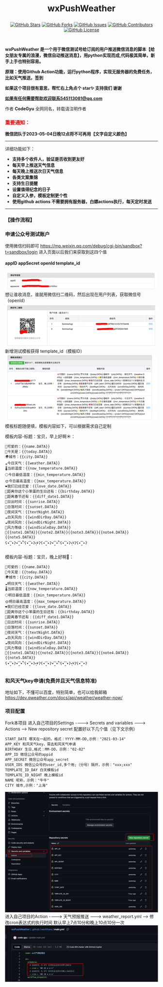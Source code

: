 <div align="center">


<h1 align="center">


wxPushWeather


</h1>


[![GitHub Stars](https://img.shields.io/github/stars/code-gyu/wxPushWeather?style=flat-square)](https://github.com/code-gyu/wxPushWeather/stargazers)
[![GitHub Forks](https://img.shields.io/github/forks/code-gyu/wxPushWeather?style=flat-square)](https://github.com/code-gyu/wxPushWeather/network/members)
[![GitHub Issues](https://img.shields.io/github/issues/code-gyu/wxPushWeather?style=flat-square)](https://github.com/code-gyu/wxPushWeather/issues)
[![GitHub Contributors](https://img.shields.io/github/contributors/code-gyu/wxPushWeather?style=flat-square)](https://github.com/code-gyu/wxPushWeather/graphs/contributors)
[![GitHub License](https://img.shields.io/github/license/code-gyu/wxPushWeather?style=flat-square)](https://github.com/code-gyu/wxPushWeather/blob/master/LICENSE)


</div>
<br>

**wxPushWeather 是一个用于微信测试号给订阅的用户推送微信消息的脚本【给女朋友专属的浪漫，微信自动推送消息】，用python实现而成,代码极其简单，新手上手也特别容易。**

**原理：使用Github Action功能，运行python程序，实现无服务器的免费任务，比如天气推送，签到**

**如果这个项目很有意思，帮忙右上角点个 star✨ 支持我们 谢谢**

**如果有任何需要帮助欢迎联系545113081@qq.com**

作者 **CodeGyu** 全网同名，转载请注明作者

<h3 style="color: red;">重要通知：</h3>

**微信团队于2023-05-04日晚12点将不可再用【文字自定义颜色】**

---

详细功能如下：

- **支持多个收件人，验证是否收到更友好**
- **每天早上推送天气信息**
- **每天晚上推送次日天气信息**
- **各类文案集锦**
- **支持生日提醒**
- **设置值得纪念的日子**
- **自定义入参，模板定制更个性**
- **使用github actions 不需要拥有服务器，白嫖actions执行，每天定时发送**

---
### 【操作流程】
### 申请公众号测试账户

使用微信扫码即可
https://mp.weixin.qq.com/debug/cgi-bin/sandbox?t=sandbox/login
进入页面以后我们来获取到这四个值 
#### appID  appSecret openId template_id
![img_3.png](img/img_3.png)
想让谁收消息，谁就用微信扫二维码，然后出现在用户列表，获取微信号（openId）
![img_2.png](img/img_2.png)
新增测试模板获得  template_id（模板ID）
![img_1.png](img/img_1.png)
模板标题随便填，模板内容如下，可以根据需求自己定制

模板内容-标题：宝贝，早上好啊☀️：
```copy
💓可爱的：{{name.DATA}} 
📅今天是：{{today.DATA}} 
🌍城市：{{city.DATA}} 
☁️今日天气：{{weather.DATA}} 
🌡️当前温度：{{now_temperature.DATA}} 
🌕今日最低温度：{{min_temperature.DATA}}
🌞今日最高温度：{{max_temperature.DATA}}  
❤️我们已经恋爱：{{love_date.DATA}}  
🎂距离你这个小笨蛋的生日还有：{{birthday.DATA}}  
🏮距离春节还有：{{diff_date1.DATA}}
🌄日出时间：{{sunrise.DATA}}
🌄日落时间：{{sunset.DATA}}
🌛夜间天气：{{textNight.DATA}}
☁️白天风向：{{windDirDay.DATA}}
☁️夜间风向：{{windDirNight.DATA}}
🐝风力等级：{{windScaleDay.DATA}}
💬{{note1.DATA}}{{note2.DATA}}{{note3.DATA}}{{note4.DATA}}{{note5.DATA}}
ʕ•̫͡•ʔ•̫͡•ཻʕ•̫͡•ʔ•͓͡•ʔʕ•̫͡•ʔ•̫͡•ཻʕ•̫͡•ʔ•͓͡•ʔʕ•̫͡•ʔ
```

模板内容-标题：宝贝，晚上好啊🌛：
```copy
💓可爱的：{{name.DATA}} 
📅今天是：{{today.DATA}} 
🌍城市：{{city.DATA}} 
☁️明日天气：{{weather.DATA}} 
🌡️当前温度：{{now_temperature.DATA}} 
🌕明日最低温度：{{min_temperature.DATA}}
🌞明日最高温度：{{max_temperature.DATA}}  
❤️我们已经恋爱：{{love_date.DATA}}  
🎂距离你这个小笨蛋的生日还有：{{birthday.DATA}}  
🏮距离春节还有：{{diff_date1.DATA}}
🌄日出时间：{{sunrise.DATA}}
🌄日落时间：{{sunset.DATA}}
🌛夜间天气：{{textNight.DATA}}
☁️白天风向：{{windDirDay.DATA}}
☁️夜间风向：{{windDirNight.DATA}}
🐝风力等级：{{windScaleDay.DATA}}
💬{{note1.DATA}}{{note2.DATA}}{{note3.DATA}}{{note4.DATA}}{{note5.DATA}}
ʕ•̫͡•ʔ•̫͡•ཻʕ•̫͡•ʔ•͓͡•ʔʕ•̫͡•ʔ•̫͡•ཻʕ•̫͡•ʔ•͓͡•ʔʕ•̫͡•ʔ
```
### 和风天气key申请(免费并且天气信息特准)
地址如下，不懂可以百度，特别简单，也可以给我邮箱
https://dev.qweather.com/docs/api/weather/weather-now/
### 项目配置 
Fork本项目
进入自己项目的Settings  ----> Secrets and variables ---> Actions --> New repository secret
配置好以下几个值（见下文示例）
```
START_DATE 哪天在一起的，格式：YYYY-MM-DD,示例："2021-03-14"
APP_KEY 和风天气key，需去和风天气申请
BIRTHDAY 生日,格式：MM-DD，示例："02-02"
APP_ID 微信公众号的appid
APP_SECRET 微信公众号app_secret
USER_IDS 微信公众号的user_id,多个用;（分号）隔开，示例："xxx;xxx"
TEMPLATE_ID_DAY 白天模板id
TEMPLATE_ID_NIGHT 晚上模板id
NAME 呢称，示例："牛牛"
CITY 城市,示例："上海"
```
![img_4.png](img/img_4.png)
进入自己项目的Action  ----> 天气预报推送 ---> weather_report.yml --> 修改cron表达式的执行时间
默认早上7点10分和晚上10点10分一次
![img_6.png](img/img_6.png)